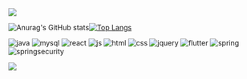 
<img src="https://capsule-render.vercel.app/api?type=waving&color=4FB2CF&height=150&section=header" />

![Anurag's GitHub stats](https://github-readme-stats.vercel.app/api?username=yunazz2&show_icons=true&theme=graywhite)[![Top Langs](https://github-readme-stats.vercel.app/api/top-langs/?username=yunazz2&layout=compact)](https://github.com/anuraghazra/github-readme-stats)

![java](https://img.shields.io/badge/Java-ED8B00?style=for-the-badge&logo=openjdk&logoColor=white) ![mysql](https://img.shields.io/badge/MySQL-00000F?style=for-the-badge&logo=mysql&logoColor=white) ![react](https://img.shields.io/badge/React-20232A?style=for-the-badge&logo=react&logoColor=61DAFB) ![js](https://img.shields.io/badge/JavaScript-F7DF1E?style=for-the-badge&logo=JavaScript&logoColor=white) ![html](https://img.shields.io/badge/HTML5-E34F26?style=for-the-badge&logo=html5&logoColor=white) ![css](https://img.shields.io/badge/CSS-239120?&style=for-the-badge&logo=css3&logoColor=white) ![jquery](https://img.shields.io/badge/jQuery-0769AD?style=for-the-badge&logo=jquery&logoColor=white) ![flutter](https://img.shields.io/badge/Flutter-02569B?style=for-the-badge&logo=flutter&logoColor=white) ![spring](https://img.shields.io/badge/Spring-6DB33F?style=for-the-badge&logo=spring&logoColor=white) ![springsecurity](https://img.shields.io/badge/Spring_Security-6DB33F?style=for-the-badge&logo=Spring-Security&logoColor=white)

<img src="https://capsule-render.vercel.app/api?type=waving&color=4FB2CF&height=150&section=footer" />



